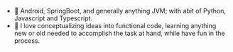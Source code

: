 - 👋 Android, SpringBoot, and generally anything JVM; with abit of Python, Javascript and Typescript.
- 👀 I love conceptualizing ideas into functional code, learning anything new or old needed to accomplish the task at hand,
  while have fun in the process.

